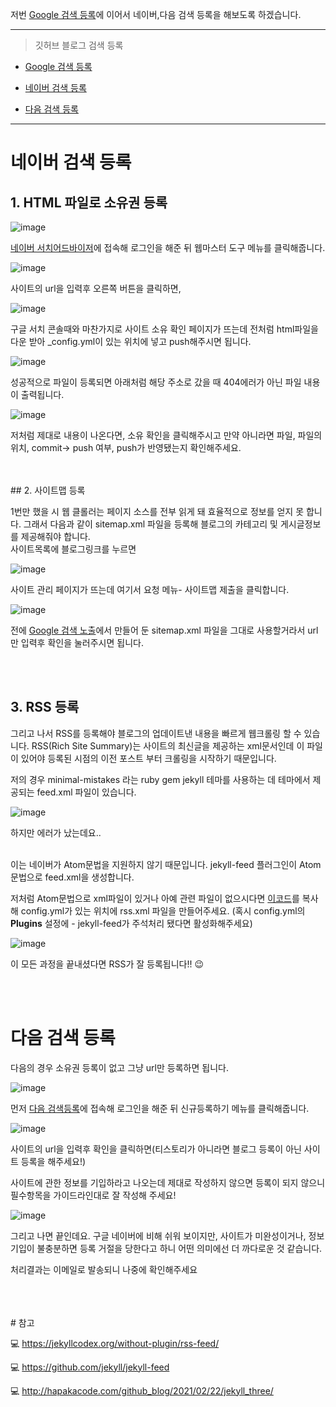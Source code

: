 저번 [Google 검색 등록](https://bellasimi.github.io/%EA%B9%83%ED%97%88%EB%B8%8C-%EB%B8%94%EB%A1%9C%EA%B7%B8-%EA%B2%80%EC%83%89%EB%85%B8%EC%B6%9C%EC%8B%9C%ED%82%A4%EA%B8%B0/)에 이어서
네이버,다음 검색 등록을 해보도록 하겠습니다.
<br/>

---
> 깃허브 블로그 검색 등록

* [Google 검색 등록](https://bellasimi.github.io/%EA%B9%83%ED%97%88%EB%B8%8C-%EB%B8%94%EB%A1%9C%EA%B7%B8-%EA%B2%80%EC%83%89%EB%85%B8%EC%B6%9C%EC%8B%9C%ED%82%A4%EA%B8%B0/)

* [네이버 검색 등록](#네이버-검색-등록)

* [다음 검색 등록](#다음-검색-등록)

---

# 네이버 검색 등록


## 1. HTML 파일로 소유권 등록

![image](https://user-images.githubusercontent.com/79133602/140607374-10f55ae8-b22b-4bc5-b27f-f1e458080235.png)

[네이버 서치어드바이저](https://searchadvisor.naver.com/)에 접속해 로그인을 해준 뒤 웹마스터 도구 메뉴를 클릭해줍니다.

![image](https://user-images.githubusercontent.com/79133602/140607399-fdebbaa5-aa7e-49aa-8bf7-e00c99441140.png)

사이트의 url을 입력후 오른쪽 버튼을 클릭하면,

![image](https://user-images.githubusercontent.com/79133602/140607500-15c46714-66ce-4bd8-ab06-53614b57fa1d.png)

구글 서치 콘솔때와 마찬가지로 사이트 소유 확인 페이지가 뜨는데 전처럼 html파일을 다운 받아 _config.yml이 있는 위치에 넣고 push해주시면 됩니다.

![image](https://user-images.githubusercontent.com/79133602/140607538-caf1b9ab-a135-419b-be67-a900049b7561.png)

성공적으로 파일이 등록되면 아래처럼 해당 주소로 갔을 때 404에러가 아닌 파일 내용이 출력됩니다.

![image](https://user-images.githubusercontent.com/79133602/140607648-6de65fb1-027e-40a7-82bf-4bdfd1814e84.png)

저처럼 제대로 내용이 나온다면, 소유 확인을 클릭해주시고 만약 아니라면 파일, 파일의 위치, commit-> push 여부, push가 반영됐는지
확인해주세요.

<br/>
<br/>
## 2. 사이트맵 등록

1번만 했을 시 웹 클롤러는 페이지 소스를 전부 읽게 돼 효율적으로 정보를 얻지 못 합니다. 그래서 다음과 같이 sitemap.xml 파일을 등록해 블로그의 카테고리 및 게시글정보를 제공해줘야 합니다. 
<br/>
사이트목록에 블로그링크를 누르면

![image](https://user-images.githubusercontent.com/79133602/140607908-d159aa89-602e-4d58-b8b5-55969fadcf2a.png)

사이트 관리 페이지가 뜨는데 여기서 요청 메뉴- 사이트맵 제출을 클릭합니다.


![image](https://user-images.githubusercontent.com/79133602/140607981-33f50b61-99fb-48fd-8b8d-7c57fe89612d.png)

전에 [Google 검색 노출](https://bellasimi.github.io/%EA%B9%83%ED%97%88%EB%B8%8C-%EB%B8%94%EB%A1%9C%EA%B7%B8-%EA%B2%80%EC%83%89%EB%85%B8%EC%B6%9C%EC%8B%9C%ED%82%A4%EA%B8%B0/)에서 만들어 둔 sitemap.xml 파일을 그대로 사용할거라서 url만 입력후 확인을 눌러주시면 됩니다.

<br/><br/>


## 3. RSS 등록

그리고 나서 RSS를 등록해야 블로그의 업데이트낸 내용을 빠르게 웹크롤링 할 수 있습니다.
RSS(Rich Site Summary)는 사이트의 최신글을 제공하는 xml문서인데 이 파일이 있어야 등록된 시점의 이전 포스트 부터 크롤링을 시작하기 때문입니다. 

저의 경우 minimal-mistakes 라는 ruby gem jekyll 테마를 사용하는 데 테마에서 제공되는 feed.xml 파일이 있습니다.  

![image](https://user-images.githubusercontent.com/79133602/140609109-81a0eb16-50b3-48db-819c-210438853af2.png)


하지만 에러가 났는데요.. 

<br/>
이는 네이버가 Atom문법을 지원하지 않기 때문입니다. jekyll-feed 플러그인이 Atom 문법으로 feed.xml을 생성합니다.

저처럼 Atom문법으로 xml파일이 있거나 아예 관련 파일이 없으시다면 [이코드](https://raw.githubusercontent.com/jhvanderschee/jekyllcodex/gh-pages/feed.xml)를 복사해 config.yml가 있는 위치에 rss.xml 파일을 만들어주세요.
(혹시 config.yml의 **Plugins** 설정에 - jekyll-feed가 주석처리 됐다면 활성화해주세요)

![image](https://user-images.githubusercontent.com/79133602/140609333-f011917b-b4ce-4d63-bdcd-b3209be9057b.png)

이 모든 과정을 끝내셨다면 RSS가 잘 등록됩니다!! 😉


<br/>
<br/>


# 다음 검색 등록


다음의 경우 소유권 등록이 없고 그냥 url만 등록하면 됩니다.

![image](https://user-images.githubusercontent.com/79133602/140610373-7f1f83cf-a376-4405-82ca-9facab6a83c7.png)

먼저 [다음 검색등록](https://register.search.daum.net/index.daum)에 접속해 로그인을 해준 뒤 신규등록하기 메뉴를 클릭해줍니다.

![image](https://user-images.githubusercontent.com/79133602/140610421-a866a6f6-cf61-4ba4-a617-8f6204c5628f.png)

사이트의 url을 입력후 확인을 클릭하면(티스토리가 아니라면 블로그 등록이 아닌 사이트 등록을 해주세요!)

사이트에 관한 정보를 기입하라고 나오는데 제대로 작성하지 않으면 등록이 되지 않으니 필수항목을 가이드라인대로 잘 작성해 주세요!

![image](https://user-images.githubusercontent.com/79133602/140610529-8e447d5d-b8b0-4f17-b144-4cc942ab3263.png)

그리고 나면 끝인데요. 구글 네이버에 비해 쉬워 보이지만, 사이트가 미완성이거나, 정보기입이 불충분하면 등록 거절을 당한다고 하니 어떤 의미에선 더 까다로운 것 같습니다.

처리결과는 이메일로 발송되니 나중에 확인해주세요


<br/>
<br/>
<br/>
# 참고 

💻 <https://jekyllcodex.org/without-plugin/rss-feed/>

💻 <https://github.com/jekyll/jekyll-feed>

💻 <http://hapakacode.com/github_blog/2021/02/22/jekyll_three/>



